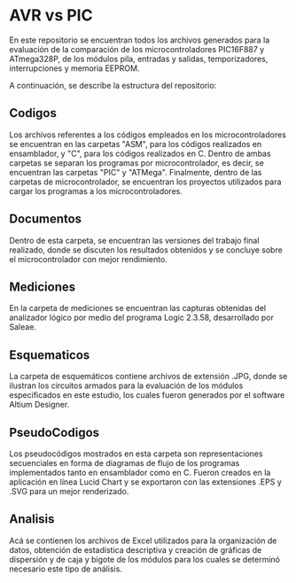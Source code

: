 # AVR vs PIC
En este repositorio se encuentran todos los archivos generados para la evaluación de la comparación de los microcontroladores PIC16F887 y ATmega328P, de los módulos pila, entradas y salidas, temporizadores, interrupciones y memoria EEPROM.

A continuación, se describe la estructura del repositorio:

## Codigos
Los archivos referentes a los códigos empleados en los microcontroladores se encuentran en las carpetas "ASM", para los códigos realizados en ensamblador, y "C", para los códigos realizados en C. Dentro de ambas carpetas se separan los programas por microcontrolador, es decir, se encuentran las carpetas "PIC" y "ATMega". Finalmente, dentro de las carpetas de microcontrolador, se encuentran los proyectos utilizados para cargar los programas a los microcontroladores.

## Documentos
Dentro de esta carpeta, se encuentran las versiones del trabajo final realizado, donde se discuten los resultados obtenidos y se concluye sobre el microcontrolador con mejor rendimiento.

## Mediciones
En la carpeta de mediciones se encuentran las capturas obtenidas del analizador lógico por medio del programa Logic 2.3.58, desarrollado por Saleae.

## Esquematicos
La carpeta de esquemáticos contiene archivos de extensión .JPG, donde se ilustran los circuitos armados para la evaluación de los módulos especificados en este estudio, los cuales fueron generados por el software Altium Designer.

## PseudoCodigos
Los pseudocódigos mostrados en esta carpeta son representaciones secuenciales en forma de diagramas de flujo de los programas implementados tanto en ensamblador como en C. Fueron creados en la aplicación en línea Lucid Chart y se exportaron con las extensiones .EPS y .SVG para un mejor renderizado.

## Analisis
Acá se contienen los archivos de Excel utilizados para la organización de datos, obtención de estadística descriptiva y creación de gráficas de dispersión y de caja y bigote de los módulos para los cuales se determinó necesario este tipo de análisis.
